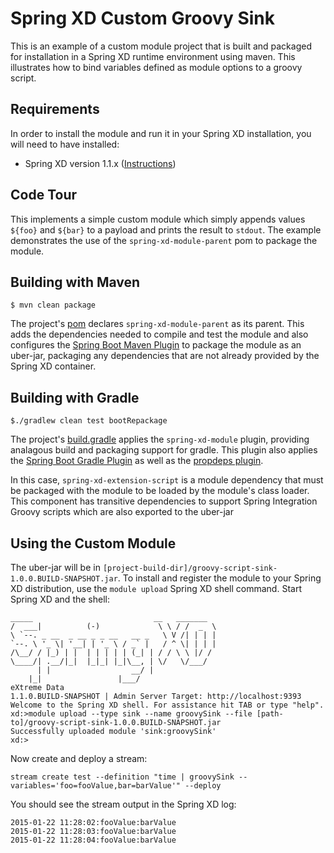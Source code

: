 Spring XD Custom Groovy Sink
=============================

This is an example of a custom module project that is built and packaged for installation in a Spring XD runtime environment using maven. 
This illustrates how to bind variables defined as module options to a groovy script.

## Requirements

In order to install the module and run it in your Spring XD installation, you will need to have installed:

* Spring XD version 1.1.x ([Instructions](http://docs.spring.io/spring-xd/docs/current/reference/html/#getting-started))

## Code Tour

This implements a simple custom module which simply appends values `${foo}` and `${bar}` to a payload and prints the result to `stdout`. 
The example demonstrates the use of the `spring-xd-module-parent` pom to package the module.

## Building with Maven

	$ mvn clean package

The project's [pom][] declares `spring-xd-module-parent` as its parent. This adds the dependencies needed to compile and test 
the module and also configures the [Spring Boot Maven Plugin][] to package the module as an uber-jar, packaging any dependencies that are not already provided by the Spring XD container. 

## Building with Gradle

	$./gradlew clean test bootRepackage

The project's [build.gradle][] applies the `spring-xd-module` plugin, providing analagous build and packaging support for gradle. This plugin also applies the [Spring Boot Gradle Plugin][] as well as the [propdeps plugin][]. 


In this case, `spring-xd-extension-script` is a module dependency that must be packaged with the module to be loaded by the module's class loader.
 This component has transitive dependencies to support Spring Integration Groovy scripts which are also exported to the uber-jar

## Using the Custom Module

The uber-jar will be in `[project-build-dir]/groovy-script-sink-1.0.0.BUILD-SNAPSHOT.jar`. To install and register the module to your Spring XD distribution,
 use the `module upload` Spring XD shell command. Start Spring XD and the shell:


	_____                           __   _______
	/  ___|          (-)             \ \ / /  _  \
	\ `--. _ __  _ __ _ _ __   __ _   \ V /| | | |
 	`--. \ '_ \| '__| | '_ \ / _` |   / ^ \| | | |
	/\__/ / |_) | |  | | | | | (_| | / / \ \ |/ /
	\____/| .__/|_|  |_|_| |_|\__, | \/   \/___/
    	  | |                  __/ |
      	|_|                 |___/
	eXtreme Data
	1.1.0.BUILD-SNAPSHOT | Admin Server Target: http://localhost:9393
	Welcome to the Spring XD shell. For assistance hit TAB or type "help".
	xd:>module upload --type sink --name groovySink --file [path-to]/groovy-script-sink-1.0.0.BUILD-SNAPSHOT.jar
	Successfully uploaded module 'sink:groovySink'
	xd:>


Now create and deploy a stream:

	stream create test --definition "time | groovySink --variables='foo=fooValue,bar=barValue'" --deploy


You should see the stream output in the Spring XD log:


	2015-01-22 11:28:02:fooValue:barValue
    2015-01-22 11:28:03:fooValue:barValue
    2015-01-22 11:28:04:fooValue:barValue


[pom]: https://github.com/spring-projects/spring-xd-samples/blob/master/groovy-script-sink/pom.xml
[build.gradle]: https://github.com/spring-projects/spring-xd-samples/blob/master/groovy-script-sink/build.gradle
[Spring Boot Maven Plugin]: http://docs.spring.io/spring-boot/docs/current/reference/html/build-tool-plugins-maven-plugin.html
[Spring Boot Gradle Plugin]: http://docs.spring.io/spring-boot/docs/current-SNAPSHOT/reference/html/build-tool-plugins-gradle-plugin.html
[propdeps plugin]: https://github.com/spring-projects/gradle-plugins/tree/master/propdeps-plugin
[Modules]: http://docs.spring.io/spring-xd/docs/current/reference/html/#modules

